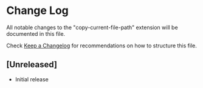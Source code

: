# Change Log
All notable changes to the "copy-current-file-path" extension will be documented in this file.

Check [Keep a Changelog](http://keepachangelog.com/) for recommendations on how to structure this file.

## [Unreleased]
- Initial release